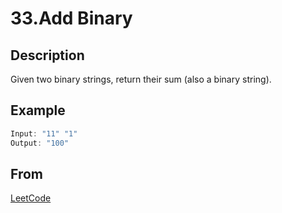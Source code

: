 # 33.Add Binary

## Description

Given two binary strings, return their sum (also a binary string).

## Example

```javascript
Input: "11" "1"
Output: "100"
```

## From

[LeetCode](https://leetcode.com/problems/add-binary)
